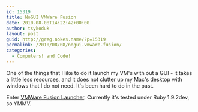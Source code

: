 ```yaml
---
id: 15319
title: NoGUI VMWare Fusion
date: 2010-08-08T14:22:42+00:00
author: tsykoduk
layout: post
guid: http://greg.nokes.name/?p=15319
permalink: /2010/08/08/nogui-vmware-fusion/
categories:
  - Computers! and Code!
---
```

<p>One of the things that I like to do it launch my VM's with out a GUI - it takes a little less resources, and it does not clutter up my Mac's desktop with windows that I do not need. It's been hard to do in the past.</p>
<p>Enter <a href="http://github.com/tsykoduk/VMWare-Fusion-Launcher">VMWare Fusion Launcher</a>. Currently it's tested under Ruby 1.9.2dev, so YMMV.</p>
